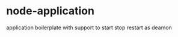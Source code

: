 node-application
================

application boilerplate with support to start stop restart as deamon

